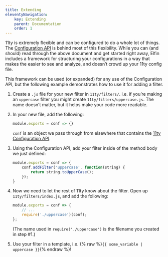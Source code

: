 ```yaml
---
title: Extending
eleventyNavigation:
    key: Extending
    parent: Documentation
    order: 1
---
```


11ty is extremely flexible and can be configured to do a whole lot of
things. The [Configuration
API](https://www.11ty.dev/docs/config/#using-the-configuration-api) is
behind most of this flexibility. While you can (and should) read through
the above document and get started right away, Elfin includes a
framework for structuring your configurations in a way that makes the
easier to see and analyze, and doesn’t crowd up your 11ty config file.

This framework can be used (or expanded) for any use of the
Configuration API, but the following example demonstrates how to use it
for adding a filter.

1.  Create a `.js` file for your new filter in `11ty/filters/`. i.e. if
    you’re making an `uppercase` filter you might create
    `11ty/filters/uppercase.js`. The name doesn’t matter, but it helps
    make your code more readable.

2.  In your new file, add the following:

    ```js
    module.exports = conf => {}
    ```

    `conf` is an object we pass through from elsewhere that contains the
    [11ty Configuration
    API](https://www.11ty.dev/docs/config/#using-the-configuration-api). 

3. Using the Configuration API, add your filter inside of the method
    body we just defined:

    ```js
    module.exports = conf => {
        conf.addFilter('uppercase', function(string) {
            return string.toUpperCase();
        });
    }
    ```

4.  Now we need to let the rest of 11ty know about the filter. Open up
    `11ty/filters/index.js`, and add the following:

    ```js
    module.exports = conf => {
        // ...
        require('./uppercase')(conf);
    };
    ```

    (The name used in `require('./uppercase')` is the filename you created in step #1.)

5. Use your filter in a template, i.e.
    {% raw %}`{{ some_variable | uppercase }}`{% endraw %}!

